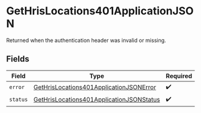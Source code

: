 # GetHrisLocations401ApplicationJSON

Returned when the authentication header was invalid or missing.


## Fields

| Field                                                                                                           | Type                                                                                                            | Required                                                                                                        | Description                                                                                                     |
| --------------------------------------------------------------------------------------------------------------- | --------------------------------------------------------------------------------------------------------------- | --------------------------------------------------------------------------------------------------------------- | --------------------------------------------------------------------------------------------------------------- |
| `error`                                                                                                         | [GetHrisLocations401ApplicationJSONError](../../models/operations/gethrislocations401applicationjsonerror.md)   | :heavy_check_mark:                                                                                              | N/A                                                                                                             |
| `status`                                                                                                        | [GetHrisLocations401ApplicationJSONStatus](../../models/operations/gethrislocations401applicationjsonstatus.md) | :heavy_check_mark:                                                                                              | N/A                                                                                                             |